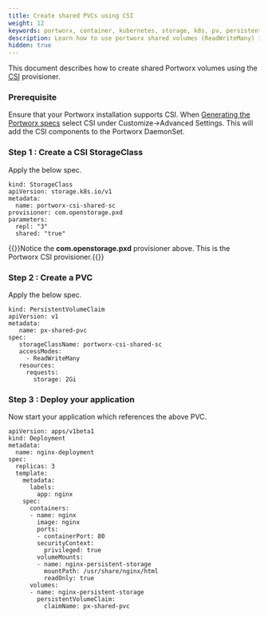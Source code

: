 ```yaml
---
title: Create shared PVCs using CSI
weight: 12
keywords: portworx, container, kubernetes, storage, k8s, pv, persistent disk, pvc
description: Learn how to use portworx shared volumes (ReadWriteMany) in your Kubernetes cluster using CSI
hidden: true
---
```


This document describes how to create shared Portworx volumes using the [CSI](https://kubernetes-csi.github.io/) provisioner.

### Prerequisite

Ensure that your Portworx installation supports CSI. When [Generating the Portworx specs](https://install.portworx.com/2.1) select CSI under Customize->Advanced Settings. This will add the CSI components to the Portworx DaemonSet.

### Step 1 : Create a CSI StorageClass

Apply the below spec.

```text
kind: StorageClass
apiVersion: storage.k8s.io/v1
metadata:
  name: portworx-csi-shared-sc
provisioner: com.openstorage.pxd
parameters:
  repl: "3"
  shared: "true"
```

{{<info>}}Notice the **com.openstorage.pxd** provisioner above. This is the Portworx CSI provisioner.{{</info>}}

### Step 2 : Create a PVC

Apply the below spec.

```text
kind: PersistentVolumeClaim
apiVersion: v1
metadata:
   name: px-shared-pvc
spec:
   storageClassName: portworx-csi-shared-sc
   accessModes:
     - ReadWriteMany
   resources:
     requests:
       storage: 2Gi
```

### Step 3 : Deploy your application

Now start your application which references the above PVC.

```text
apiVersion: apps/v1beta1
kind: Deployment
metadata:
  name: nginx-deployment
spec:
  replicas: 3
  template:
    metadata:
      labels:
        app: nginx
    spec:
      containers:
      - name: nginx
        image: nginx
        ports:
        - containerPort: 80
        securityContext:
          privileged: true
        volumeMounts:
        - name: nginx-persistent-storage
          mountPath: /usr/share/nginx/html
          readOnly: true
      volumes:
      - name: nginx-persistent-storage
        persistentVolumeClaim:
          claimName: px-shared-pvc
```
